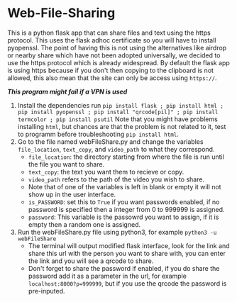 # Web-File-Sharing
This is a python flask app that can share files and text using the https protocol. This uses the flask adhoc certificate so you will have to install pyopenssl. The point of having this is not using the alternatives like airdrop or nearby share which have not been adopted universally, we decided to use the https protocol which is already widespread. By default the flask app is using https because if you don't then copying to the clipboard is not allowed, this also mean that the site can only be access using `https://`.

***This program might fail if a VPN is used***

1. Install the dependencies
   run `pip install flask ; pip install html ; pip install pyopenssl ; pip install "qrcode[pil]" ; pip install termcolor ; pip install psutil` Note that you might have problems installing `html`, but chances are that the problem is not related to it, test to programm before troubleshooting `pip install html`.
2. Go to the file named webFileShare.py and change the variables `file_location`, `text_copy`, and `video_path` to what they correspond.
   * `file_location`: the directory starting from where the file is run until the file you want to share.
   * `text_copy`: the text you want them to recieve or copy.
   * `video_path` refers to the path of the video you wish to share.
   * Note that of one of the variables is left in blank or empty it will not show up in the user interface.
   * `is_PASSWORD`: set this to `True` if you want passwords enabled, if no password is specified then a integer from 0 to 999999 is assigned.
   * `password`: This variable is the passowrd you want to assign, if it is empty then a random one is assigned.
3. Run the webFileShare.py file using python3, for example `python3 -u webFileShare`
   * The terminal will output modified flask interface, look for the link and share this url with the person you want to share with, you can enter the link and you will see a qrcode to share.
   * Don't forget to share the password if enabled, if you do share the password add it as a parameter in the url, for example `localhost:8000?p=999999`, but if you use the qrcode the password is pre-inputed.

